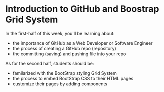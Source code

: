 # Introduction to GitHub and Boostrap Grid System

In the first-half of this week, you'll be learning about:

 - the importance of GitHub as a Web Developer or Software Engineer
 - the process of creating a GitHub repo (repository)
 - the committing (saving) and pushing file into your repo


As for the second half, students should be: 
 - familarized with the BootStrap styling Grid System
 - the process to embed BootStrap CSS to their HTML pages
 - customize their pages by adding components  


